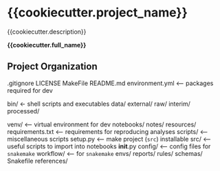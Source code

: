 {{cookiecutter.project_name}}
==============================

{{cookiecutter.description}}

__{{cookiecutter.full_name}}__

Project Organization
------------
.gitignore
LICENSE
MakeFile
README.md
environment.yml  <-- packages required for dev
<!-- requirements.txt -->
bin/    <- shell scripts and executables
data/
    external/
    raw/
    interim/
    processed/

venv/  <-- virtual environment for dev
notebooks/
notes/
resources/
requirements.txt  <-- requirements for reproducing analyses
scripts/  <-- miscellaneous scripts
setup.py  <-- make project (`src`) installable
src/  <-- useful scripts to import into notebooks
    __init__.py
config/  <-- config files for `snakemake`
workflow/  <-- for `snakemake`
    envs/
    reports/
    rules/
    schemas/
    Snakefile
references/